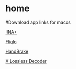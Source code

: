 # home



#Download app links for macos


[IINA+](https://github.com/xjbeta/iina-plus)


[Fliqlo](https://fliqlo.com)


[HandBrake](https://handbrake.fr)


[X Lossless Decoder](https://tmkk.undo.jp/xld/index_e.html)

